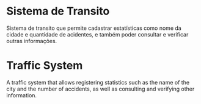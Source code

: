 # Sistema de Transito

Sistema de transito que permite cadastrar estatísticas como nome da cidade e quantidade de acidentes, e também poder consultar e verificar outras informações.

# Traffic System

A traffic system that allows registering statistics such as the name of the city and the number of accidents, as well as consulting and verifying other information.

